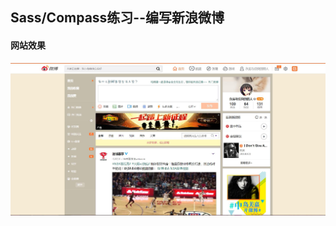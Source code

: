 ## Sass/Compass练习--编写新浪微博

#### 网站效果
![](https://raw.githubusercontent.com/hdm690860/weibo/master/images/weibo.jpg)